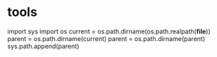 # tools
import sys
import os
current = os.path.dirname(os.path.realpath(__file__))
parent = os.path.dirname(current)
parent = os.path.dirname(parent)
sys.path.append(parent)